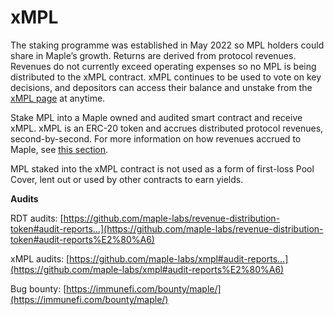 # xMPL

The staking programme was established in May 2022 so MPL holders could share in Maple’s growth. Returns are derived from protocol revenues. Revenues do not currently exceed operating expenses so no MPL is being distributed to the xMPL contract. xMPL continues to be used to vote on key decisions, and depositors can access their balance and unstake from the [xMPL page](https://app.maple.finance/#/xmpl) at anytime.

Stake MPL into a Maple owned and audited smart contract and receive xMPL. xMPL is an ERC-20 token and accrues distributed protocol revenues, second-by-second. For more information on how revenues accrued to Maple, see [this section](maple-token-holders/what-fees-are-shared-with-mpl-holders.md).

MPL staked into the xMPL contract is not used as a form of first-loss Pool Cover, lent out or used by other contracts to earn yields.

**Audits**

RDT audits: [https://github.com/maple-labs/revenue-distribution-token#audit-reports…](https://github.com/maple-labs/revenue-distribution-token#audit-reports%E2%80%A6)

xMPL audits: [https://github.com/maple-labs/xmpl#audit-reports…](https://github.com/maple-labs/xmpl#audit-reports%E2%80%A6)

Bug bounty: [https://immunefi.com/bounty/maple/](https://immunefi.com/bounty/maple/)
